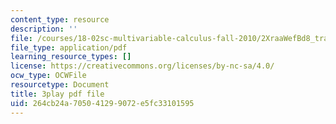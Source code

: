 ```yaml
---
content_type: resource
description: ''
file: /courses/18-02sc-multivariable-calculus-fall-2010/2XraaWefBd8_transcript.pdf
file_type: application/pdf
learning_resource_types: []
license: https://creativecommons.org/licenses/by-nc-sa/4.0/
ocw_type: OCWFile
resourcetype: Document
title: 3play pdf file
uid: 264cb24a-7050-4129-9072-e5fc33101595
---
```

